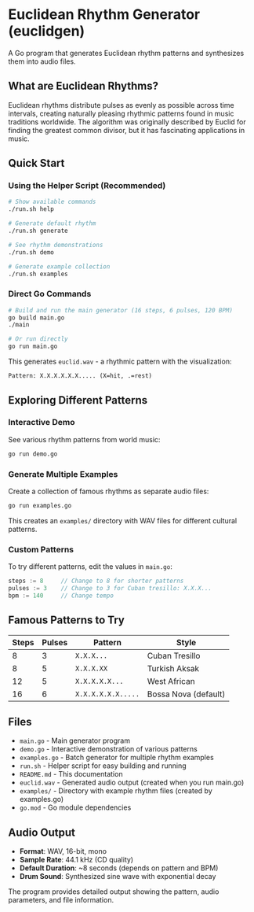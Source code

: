 # Euclidean Rhythm Generator (euclidgen)

A Go program that generates Euclidean rhythm patterns and synthesizes them into audio files.

## What are Euclidean Rhythms?

Euclidean rhythms distribute pulses as evenly as possible across time intervals, creating naturally pleasing rhythmic patterns found in music traditions worldwide. The algorithm was originally described by Euclid for finding the greatest common divisor, but it has fascinating applications in music.

## Quick Start

### Using the Helper Script (Recommended)
```bash
# Show available commands
./run.sh help

# Generate default rhythm
./run.sh generate

# See rhythm demonstrations  
./run.sh demo

# Generate example collection
./run.sh examples
```

### Direct Go Commands
```bash
# Build and run the main generator (16 steps, 6 pulses, 120 BPM)
go build main.go
./main

# Or run directly
go run main.go
```

This generates `euclid.wav` - a rhythmic pattern with the visualization:
```
Pattern: X.X.X.X.X.X..... (X=hit, .=rest)
```

## Exploring Different Patterns

### Interactive Demo
See various rhythm patterns from world music:
```bash
go run demo.go
```

### Generate Multiple Examples
Create a collection of famous rhythms as separate audio files:
```bash
go run examples.go
```
This creates an `examples/` directory with WAV files for different cultural patterns.

### Custom Patterns
To try different patterns, edit the values in `main.go`:
```go
steps := 8     // Change to 8 for shorter patterns
pulses := 3    // Change to 3 for Cuban tresillo: X.X.X...
bpm := 140     // Change tempo
```

## Famous Patterns to Try

| Steps | Pulses | Pattern | Style |
|-------|--------|---------|-------|
| 8 | 3 | `X.X.X...` | Cuban Tresillo |
| 8 | 5 | `X.X.X.XX` | Turkish Aksak |
| 12 | 5 | `X.X.X.X.X...` | West African |
| 16 | 6 | `X.X.X.X.X.X.....` | Bossa Nova (default) |

## Files

- `main.go` - Main generator program
- `demo.go` - Interactive demonstration of various patterns  
- `examples.go` - Batch generator for multiple rhythm examples
- `run.sh` - Helper script for easy building and running
- `README.md` - This documentation
- `euclid.wav` - Generated audio output (created when you run main.go)
- `examples/` - Directory with example rhythm files (created by examples.go)
- `go.mod` - Go module dependencies

## Audio Output

- **Format**: WAV, 16-bit, mono
- **Sample Rate**: 44.1 kHz (CD quality)
- **Default Duration**: ~8 seconds (depends on pattern and BPM)
- **Drum Sound**: Synthesized sine wave with exponential decay

The program provides detailed output showing the pattern, audio parameters, and file information.
